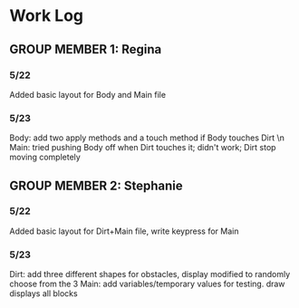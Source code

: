# Work Log

## GROUP MEMBER 1: Regina

### 5/22

Added basic layout for Body and Main file

### 5/23

Body: add two apply methods and a touch method if Body touches Dirt \n
Main: tried pushing Body off when Dirt touches it; didn't work; Dirt stop moving completely


## GROUP MEMBER 2: Stephanie

### 5/22

Added basic layout for Dirt+Main file, write keypress for Main

### 5/23

Dirt: add three different shapes for obstacles, display modified to randomly choose from the 3
Main: add variables/temporary values for testing. draw displays all blocks
